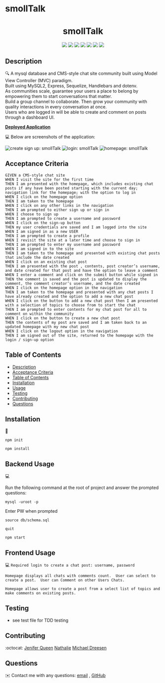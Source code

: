 # smollTalk
<h1 align="center">smollTalk</h1>
  
<p align="center">
    <img src="https://img.shields.io/badge/javascript-yellow" />
    <img src="https://img.shields.io/badge/express-orange" />
    <img src="https://img.shields.io/badge/sequelize-purple"  />
    <img src="https://img.shields.io/badge/handlebars-red"  />
    <img src="https://img.shields.io/badge/mySQL-blue"  />
    <img src="https://img.shields.io/badge/dotenv-green" />
    <img src="https://img.shields.io/badge/license-MIT-black.svg" />
</p>
   
## Description

🔍 A mysql database and CMS-style chat site community built using Model View Controller (MVC) paradigm. 
  <br>Built using MySQL2, Express, Sequelize, Handlebars and dotenv. <br>
   As communities scale, guarantee your users a place to belong by empowering them to start conversations that matter. <br>
   Build a group channel to collaborate. Then grow your community with quality interactions in every conversation at once.<br>
   Users who are logged in will be able to create and comment on posts through a dashboard UI.

**[Deployed Application](https://salty-citadel-09987.herokuapp.com)**
  
💻 Below are screenshots of the application:
  
![create sign up: smollTalk](./public/stylesheets/images/create_acct.png)
![login: smollTalk](./public/stylesheets/images/login.png)
![homepage: smollTalk](./public/stylesheets/images/homepage.png)


## Acceptance Criteria

```
GIVEN a CMS-style chat site
WHEN I visit the site for the first time
THEN I am presented with the homepage, which includes existing chat posts if any have been posted starting with the current day; navigation link for the homepage; with the option to log in
WHEN I click on the homepage option
THEN I am taken to the homepage
WHEN I click on any other links in the navigation
THEN I am prompted to either sign up or sign in
WHEN I choose to sign up 
THEN I am prompted to create a username and password
WHEN I click on the sign-up button
THEN my user credentials are saved and I am logged into the site
WHEN I am signed in as a new USER 
THEN I am prompted to create a profile
WHEN I revisit the site at a later time and choose to sign in
THEN I am prompted to enter my username and password
WHEN I am signed in to the site
THEN I am taken to the homepage and presented with existing chat posts that include the date created
WHEN I click on an existing chat post
THEN I am presented with the post , contents, post creator’s username, and date created for that post and have the option to leave a comment
WHEN I enter a comment and click on the submit button while signed in
THEN the comment is saved and the post is updated to display the comment, the comment creator’s username, and the date created
WHEN I click on the homepage option in the navigation
THEN I am taken to the homepage and presented with any chat posts I have already created and the option to add a new chat post
WHEN I click on the button to add a new chat post then I am presented with a selection of topics to choose from to start the chat
THEN I am prompted to enter contents for my chat post for all to comment on within the community
WHEN I click on the button to create a new chat post
THEN the contents of my post are saved and I am taken back to an updated homepage with my new chat post
WHEN I click on the logout option in the navigation
THEN I am signed out of the site, returned to the homepage with the login / sign-up option
```
   
## Table of Contents
- [Description](#description)
- [Acceptance Criteria](#acceptance-criteria)
- [Table of Contents](#table-of-contents)
- [Installation](#installation)
- [Usage](#usage)
- [Testing](#testing)
- [Contributing](#contributing)
- [Questions](#questions)

## Installation
💾   
  
`npm init`

`npm install`
  
## Backend Usage
💻   
  
Run the following command at the root of  project and answer the prompted questions:

`mysql -uroot -p`

Enter PW when prompted

`source db/schema.sql`

`quit`

`npm start`

## Frontend Usage
💻 
`Required login to create a chat post: username, password`

`Homepage displays all chats with comments count.  User can select to create a post.  User can Comment on other Users Chats. `

`Homepage allows user to create a post from a select list of topics and make comments on existing posts.`

## Testing
* see test file for TDD testing

## Contributing
:octocat: [Jenifer Queen](https://github.com/queen-stack)
[Nathalie](https://github.com/natswatch)
[Michael Dreesen](https://github.com/mdreesen)

## Questions
✉️ Contact me with any questions: [email](mailto:jenf_queen@yahoo.com) , [GitHub](https://github.com/queen-stack)<br/>


